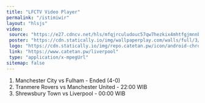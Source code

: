 ```yaml
---
title: "LFCTV Video Player"
permalink: "/istimiwir"
layout: "hlsjs"
video:
 source: "https://e27.cdncv.net/hls/mfqjrculudouc57qw7hezkix4mhtfgjmnnbqyqi4j,locsh45isscsorbtyaq,btcsh45issgrjovyapa,3ocqh45issiczz6vmlq,.urlset/master.m3u8"
 poster: "https://cdn.statically.io/img/wallpaperplay.com/walls/full/3/5/a/324285.jpg?w=480&quality=80&format=webp"
 logo: "https://cdn.statically.io/img/repo.catetan.pw/icon/android-chrome-512x512.png?w=50"
 link: "https://www.catetan.pw/liverpool"
 type: "application/x-mpegUrl"
sitemap: false
---
```

1. Manchester City vs Fulham - Ended (4-0)
2. Tranmere Rovers vs Manchester United - 22:00 WIB
3. Shrewsbury Town vs Liverpool - 00:00 WIB
